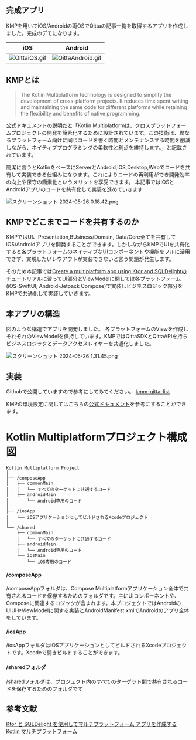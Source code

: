 ## 完成アプリ
KMPを用いてiOS/Androidの両OSでQittaの記事一覧を取得するアプリを作成しました。完成のデモになります。

|iOS|Android|
|:-:|:-:|
|![QittaiOS.gif](https://qiita-image-store.s3.ap-northeast-1.amazonaws.com/0/356150/99cfa36f-da70-dc89-19c9-a3050f6aec84.gif)|![QittaAndroid.gif](https://qiita-image-store.s3.ap-northeast-1.amazonaws.com/0/356150/aa59cfad-94c3-d3a4-0018-3e149dd2dee2.gif)|

## KMPとは

> The Kotlin Multiplatform technology is designed to simplify the development of cross-platform projects. It reduces time spent writing and maintaining the same code for different platforms while retaining the flexibility and benefits of native programming.

公式ドキュメントの説明だと「Kotlin Multiplatformは、クロスプラットフォームプロジェクトの開発を簡素化するために設計されています。この技術は、異なるプラットフォーム向けに同じコードを書く時間とメンテナンスする時間を削減しながら、ネイティブプログラミングの柔軟性と利点を維持します。」と記載されています。

簡潔に言うとKotlinをベースにServerとAndroid,iOS,Desktop,Webでコードを共有して実装できる仕組みになります。これによりコードの再利用ができ開発効率の向上や保守の簡素化というメリットを享受できます。
本記事ではiOSとAndroidアプリのコードを共有化して実装を進めていきます

![スクリーンショット 2024-05-26 0.18.42.png](https://qiita-image-store.s3.ap-northeast-1.amazonaws.com/0/356150/e941fa82-3b92-ddc8-1aaa-0dc21f528daf.png)

## KMPでどこまでコードを共有するのか
KMPではUI、Presentation,BUsiness/Domain, Data/Core全てを共有してiOS/Androidアプリを開発することができます。しかしながらKMPでUIを共有化すると各プラットフォームのネイティブなUIコンポーネントや機能をフルに活用できず、実現したいレウアウトが実装できないと言う問題が発生します。

そのため本記事では[Create a multiplatform app using Ktor and SQLDelightのチュートリアル](https://www.jetbrains.com/help/kotlin-multiplatform-dev/multiplatform-ktor-sqldelight.html)に習ってUI部分とViewModelに関しては各プラットフォーム(iOS-SwiftUI, Android-Jetpack Compose)で実装しビジネスロジック部分をKMPで共通化して実装していきます。

## 本アプリの構造
図のような構造でアプリを開発しました。
各プラットフォームのViewを作成しそれぞれのViewModelを保持しています。KMPではQittaSDKとQittaAPIを持ちビジネスロジックとデータアクセスレイヤーを共通化しました。

![スクリーンショット 2024-05-26 1.31.45.png](https://qiita-image-store.s3.ap-northeast-1.amazonaws.com/0/356150/df3f1f9f-d683-129d-0236-fe666633f981.png)

## 実装
Githubで公開していますので参考にしてみてください。
[kmm-qitta-list](https://github.com/tomoakiWeb/kmm-qitta-list)

KMPの環境設定に関してはこちらの[公式ドキュメント](https://www.jetbrains.com/help/kotlin-multiplatform-dev/multiplatform-setup.html#possible-issues-and-solutions)を参考にすることができます。

# Kotlin Multiplatformプロジェクト構成図

```plaintext
Kotlin Multiplatform Project
│
├── /composeApp
│   ├── commonMain
│   │   └── すべてのターゲットに共通するコード
│   ├── androidMain
│       └── Android専用のコード
│
├── /iosApp
│   └── iOSアプリケーションとしてビルドされるXcodeプロジェクト
│
└── /shared
    ├── commonMain
    │   └── すべてのターゲットに共通するコード
    ├── androidMain
    │   └── Android専用のコード
    └── iosMain
        └── iOS専用のコード
```
#### /composeApp
/composeAppフォルダは、Compose Multiplatformアプリケーション全体で共有されるコードを保存するためのフォルダです。主にUIコンポーネントや、Composeに関連するロジックが含まれます。本プロジェクトではAndroidのUIUIやViewModelに関する実装とAndroidManifest.xmlでAndroidのアプリ全体をしています。

#### /iosApp
/iosAppフォルダはiOSアプリケーションとしてビルドされるXcodeプロジェクトです。Xcodeで開きビルドすることができます。
#### /sharedフォルダ
/sharedフォルダは、プロジェクト内のすべてのターゲット間で共有されるコードを保存するためのフォルダです

## 参考文献
[Ktor と SQLDelight を使用してマルチプラットフォーム アプリを作成する](https://www.jetbrains.com/help/kotlin-multiplatform-dev/multiplatform-ktor-sqldelight.html)
[Kotlin マルチプラットフォーム](https://kotlinlang.org/docs/multiplatform.html)
